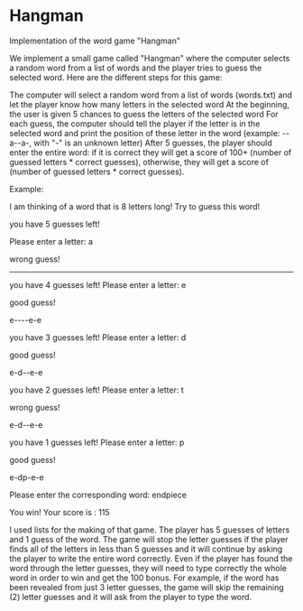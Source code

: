 # Hangman
Implementation of the word game "Hangman"


We implement a small game called "Hangman" where the computer selects a random word from a list of words and the player tries to guess the selected word. Here are the different steps for this game:

The computer will select a random word from a list of words (words.txt) and let the player know how many letters in the selected word
At the beginning, the user is given 5 chances to guess the letters of the selected word
For each guess, the computer should tell the player if the letter is in the selected word and print the position of these letter in the word (example: --a--a-, with "-" is an unknown letter)
After 5 guesses, the player should enter the entire word: if it is correct they will get a score of 100+ (number of guessed letters * correct guesses), otherwise, they will get a score of (number of guessed letters * correct guesses).

Example:

I am thinking of a word that is 8  letters long! Try to guess this word!

you have  5 guesses left!

Please enter a letter: a

wrong guess!

--------

you have  4 guesses left!
Please enter a letter: e

good guess!

e----e-e

you have  3 guesses left!
Please enter a letter: d

good guess!

e-d--e-e

you have  2 guesses left!
Please enter a letter: t

wrong guess!

e-d--e-e

you have  1 guesses left!
Please enter a letter: p

good guess!

e-dp-e-e

Please enter the corresponding word: endpiece

You win! Your score is :  115



I used lists for the making of that game. 
The player has 5 guesses of letters and 1 guess of the word. The game will stop the letter guesses if the player finds all of the letters in less than 5 guesses and it will continue by asking the player to write the entire word correctly. 
Even if the player has found the word through the letter guesses, they will need to type correctly the whole word in order to win and get the 100 bonus. For example, if the word has been revealed from just 3 letter guesses, the game will skip the remaining (2) letter guesses and it will ask from the player to type the word. 
